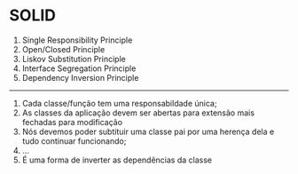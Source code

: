 # SOLID

1. Single Responsibility Principle
2. Open/Closed Principle
3. Liskov Substitution Principle
4. Interface Segregation Principle
5. Dependency Inversion Principle

---

1. Cada classe/função tem uma responsabildade única;
2. As classes da aplicação devem ser abertas para extensão mais fechadas para modificação
3. Nós devemos poder subtituir uma classe pai por uma herença dela e tudo continuar funcionando;
4. ...
5. É uma forma de inverter as dependências da classe
